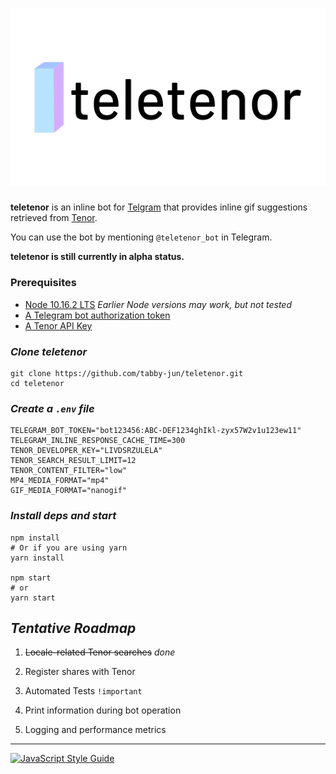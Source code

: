 # ![teletenor logo banner image](readme-static/teletenor-banner.png)

**teletenor** is an inline bot for [Telgram](https://telegram.org/) that provides inline gif suggestions retrieved from [Tenor](https://tenor.com/).

You can use the bot by mentioning `@teletenor_bot` in Telegram.

**teletenor is still currently in alpha status.**

### Prerequisites

* [Node 10.16.2 LTS](https://nodejs.org/en/) *Earlier Node versions may work, but not tested*
* [A Telegram bot authorization token](https://core.telegram.org/bots#6-botfather)
* [A Tenor API Key](https://tenor.com/developer/keyregistration)

### *Clone teletenor*

```shell
git clone https://github.com/tabby-jun/teletenor.git
cd teletenor
```

### *Create a `.env` file*

```shell
TELEGRAM_BOT_TOKEN="bot123456:ABC-DEF1234ghIkl-zyx57W2v1u123ew11"
TELEGRAM_INLINE_RESPONSE_CACHE_TIME=300
TENOR_DEVELOPER_KEY="LIVDSRZULELA"
TENOR_SEARCH_RESULT_LIMIT=12
TENOR_CONTENT_FILTER="low"
MP4_MEDIA_FORMAT="mp4"
GIF_MEDIA_FORMAT="nanogif"
```

### *Install deps and start*

```shell
npm install
# Or if you are using yarn
yarn install

npm start
# or
yarn start
```

## *Tentative Roadmap*

1. ~~Locale-related Tenor searches~~ *done*

2. Register shares with Tenor

3. Automated Tests `!important`

4. Print information during bot operation

5. Logging and performance metrics

---

[![JavaScript Style Guide](https://cdn.rawgit.com/standard/standard/master/badge.svg)](https://github.com/standard/standard)
